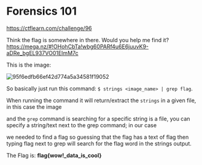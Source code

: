# Forensics 101

https://ctflearn.com/challenge/96

Think the flag is somewhere in there. Would you help me find it? https://mega.nz/#!OHohCbTa!wbg60PARf4u6E6juuvK9-aDRe_bgEL937VO01EImM7c

This is the image:

![95f6edfb66ef42d774a5a34581f19052](https://user-images.githubusercontent.com/46009834/132868920-bb04ab0f-e824-4206-b92a-45b6f3935380.jpg)

So basically just run this command: `$ strings <image_name> | grep flag`.

When running the command it will return/extract the `strings` in a given file, in this case the image

and the `grep` command is searching for a specific string is a file, you can specify a string/text next to the grep command; in our case

we needed to find a flag so guessing that the flag has a text of flag then typing flag next to grep will search for the flag word in the strings output.

The Flag is: **flag{wow!_data_is_cool}**
